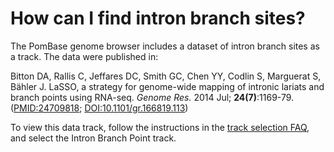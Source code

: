# How can I find intron branch sites?
<!-- pombase_categories: Finding data -->

The PomBase genome browser includes a dataset of intron branch sites
as a track. The data were published in:

Bitton DA, Rallis C, Jeffares DC, Smith GC, Chen YY, Codlin S, Marguerat
S, Bähler J. LaSSO, a strategy for genome-wide mapping of intronic
lariats and branch points using RNA-seq. *Genome Res.* 2014 Jul;
**24(7)**:1169-79. ([PMID:24709818](http://www.ncbi.nlm.nih.gov/pubmed/?term=24709818);
[DOI:10.1101/gr.166819.113](http://dx.doi.org/10.1101/gr.166819.113))

To view this data track, follow the instructions in the 
[track selection FAQ](/faq/how-can-i-show-or-hide-tracks-genome-browser), 
and select the Intron Branch Point track.

